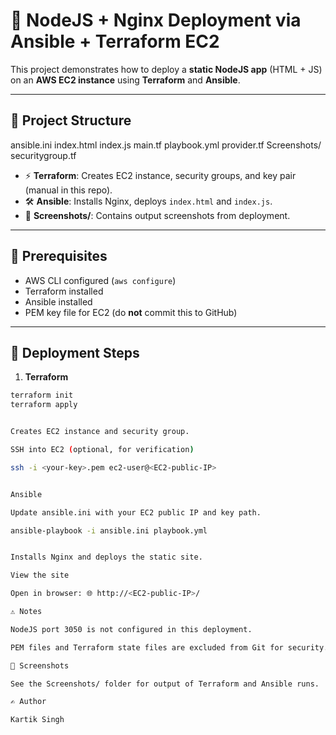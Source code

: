 # 🚀 NodeJS + Nginx Deployment via Ansible + Terraform EC2

This project demonstrates how to deploy a **static NodeJS app** (HTML + JS) on an **AWS EC2 instance** using **Terraform** and **Ansible**.

---

## 📁 Project Structure

ansible.ini
index.html
index.js
main.tf
playbook.yml
provider.tf
Screenshots/
securitygroup.tf


- ⚡ **Terraform**: Creates EC2 instance, security groups, and key pair (manual in this repo).  
- 🛠️ **Ansible**: Installs Nginx, deploys `index.html` and `index.js`.  
- 📸 **Screenshots/**: Contains output screenshots from deployment.  

---

## 📝 Prerequisites

- AWS CLI configured (`aws configure`)  
- Terraform installed  
- Ansible installed  
- PEM key file for EC2 (do **not** commit this to GitHub)  

---

## 🚀 Deployment Steps

1. **Terraform**  
```bash
terraform init
terraform apply


Creates EC2 instance and security group.

SSH into EC2 (optional, for verification)

ssh -i <your-key>.pem ec2-user@<EC2-public-IP>


Ansible

Update ansible.ini with your EC2 public IP and key path.

ansible-playbook -i ansible.ini playbook.yml


Installs Nginx and deploys the static site.

View the site

Open in browser: 🌐 http://<EC2-public-IP>/

⚠️ Notes

NodeJS port 3050 is not configured in this deployment.

PEM files and Terraform state files are excluded from Git for security.

📸 Screenshots

See the Screenshots/ folder for output of Terraform and Ansible runs.

✍️ Author

Kartik Singh
